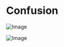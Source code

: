 # Confusion

![Image](.//media/urgences/Scan_0012.jpg)

![Image](.//media/urgences/Scan_0012_verso.jpg)
